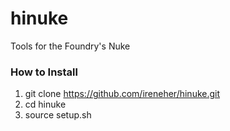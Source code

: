 # hinuke
Tools for the Foundry's Nuke
### How to Install ###
1. git clone https://github.com/ireneher/hinuke.git
2. cd hinuke
3. source setup.sh
